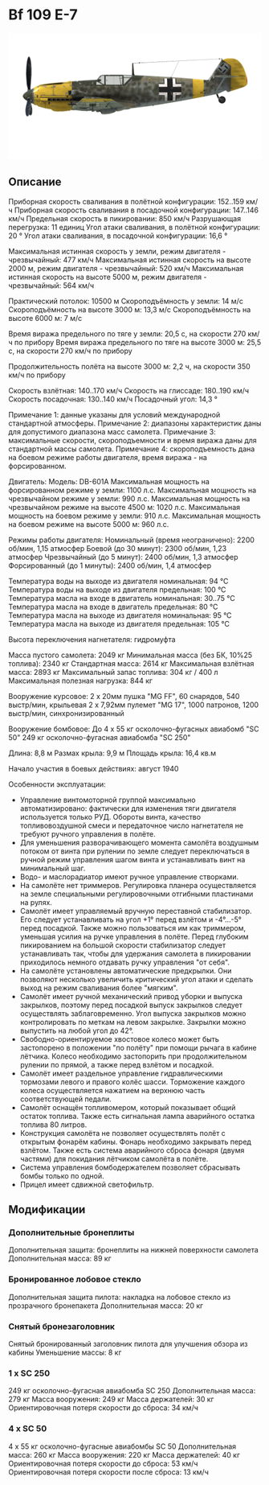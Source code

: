 # Bf 109 E-7

![bf109e7](../images/bf109e7.png)

## Описание

Приборная скорость сваливания в полётной конфигурации: 152..159 км/ч
Приборная скорость сваливания в посадочной конфигурации: 147..146 км/ч
Предельная скорость в пикировании: 850 км/ч
Разрушающая перегрузка: 11 единиц
Угол атаки сваливания, в полётной конфигурации: 20 °
Угол атаки сваливания, в посадочной конфигурации: 16,6 °

Максимальная истинная скорость у земли, режим двигателя - чрезвычайный: 477 км/ч
Максимальная истинная скорость на высоте 2000 м, режим двигателя - чрезвычайный: 520 км/ч
Максимальная истинная скорость на высоте 5000 м, режим двигателя - чрезвычайный: 564 км/ч

Практический потолок: 10500 м
Скороподъёмность у земли: 14 м/с
Скороподъёмность на высоте 3000 м: 13,3 м/с
Скороподъёмность на высоте 6000 м: 7 м/с

Время виража предельного по тяге у земли: 20,5 с, на скорости 270 км/ч по прибору
Время виража предельного по тяге на высоте 3000 м: 25,5 с, на скорости 270 км/ч по прибору

Продолжительность полёта на высоте 3000 м: 2,2 ч, на скорости 350 км/ч по прибору

Скорость взлётная: 140..170 км/ч
Скорость на глиссаде: 180..190 км/ч
Скорость посадочная: 130..140 км/ч
Посадочный угол: 14,3 °

Примечание 1: данные указаны для условий международной стандартной атмосферы.
Примечание 2: диапазоны характеристик даны для допустимого диапазона масс самолета.
Примечание 3: максимальные скорости, скороподъемности и время виража даны для стандартной массы самолета.
Примечание 4: скороподъемность дана на боевом режиме работы двигателя, время виража - на форсированном.

Двигатель:
Модель: DB-601A
Максимальная мощность на форсированном режиме у земли: 1100 л.с.
Максимальная мощность на чрезвычайном режиме у земли: 990 л.с.
Максимальная мощность на чрезвычайном режиме на высоте 4500 м: 1020 л.с.
Максимальная мощность на боевом режиме у земли: 910 л.с.
Максимальная мощность на боевом режиме на высоте 5000 м: 960 л.с.

Режимы работы двигателя:
Номинальный (время неограничено): 2200 об/мин, 1,15 атмосфер
Боевой (до 30 минут): 2300 об/мин, 1,23 атмосфер
Чрезвычайный (до 5 минут): 2400 об/мин, 1,3 атмосфер
Форсированный (до 1 минуты): 2400 об/мин, 1,4 атмосфер

Температура воды на выходе из двигателя номинальная: 94 °С
Температура воды на выходе из двигателя предельная: 100 °С
Температура масла на входе в двигатель номинальная: 30..75 °С
Температура масла на входе в двигатель предельная: 80 °С
Температура масла на выходе из двигателя номинальная: 95 °С
Температура масла на выходе из двигателя предельная: 105 °С

Высота переключения нагнетателя: гидромуфта 

Масса пустого самолета: 2049 кг
Минимальная масса (без БК, 10%25 топлива): 2340 кг
Стандартная масса: 2614 кг
Максимальная взлётная масса: 2893 кг
Максимальный запас топлива: 304 кг / 400 л
Максимальная полезная нагрузка: 844 кг

Вооружение курсовое:
2 x 20мм пушка "MG FF", 60 снарядов, 540 выстр/мин, крыльевая
2 x 7,92мм пулемет "MG 17", 1000 патронов, 1200 выстр/мин, синхронизированный

Вооружение бомбовое:
До 4 x 55 кг осколочно-фугасных авиабомб "SC 50"
249 кг осколочно-фугасная авиабомба "SC 250"

Длина: 8,8 м
Размах крыла: 9,9 м
Площадь крыла: 16,4 кв.м

Начало участия в боевых действиях: август 1940

Особенности эксплуатации:
- Управление винтомоторной группой максимально автоматизировано: фактически для изменения тяги двигателя используется только РУД. Обороты винта, качество топливовоздушной смеси и передаточное число нагнетателя не требуют ручного управления в полёте.
- Для уменьшения разворачивающего момента самолёта воздушным потоком от винта при рулении по земле следует переключаться в ручной режим управления шагом винта и устанавливать винт на минимальный шаг.
- Водо- и маслорадиатор имеют ручное управление створками.
- На самолёте нет триммеров. Регулировка планера осуществляется на земле специальными регулировочными отгибными пластинами на рулях.
- Самолёт имеет управляемый вручную переставной стабилизатор. Его следует устанавливать на угол +1° перед взлётом и -4°...-5° перед посадкой. Также можно пользоваться им как триммером, уменьшая усилия на ручке управления в полёте. Перед глубоким пикированием на большой скорости стабилизатор следует устанавливать так, чтобы для удержания самолета в пикировании приходилось немного отдавать ручку управления "от себя".
- На самолёте установлены автоматические предкрылки. Они позволяют несколько увеличить критический угол атаки и сделать выход на режим сваливания более "мягким".
- Самолёт имеет ручной механический привод уборки и выпуска закрылков, поэтому перед посадкой выпуск закрылков следует осуществлять заблаговременно. Угол выпуска закрылков можно контролировать по меткам на левом закрылке. Закрылки можно выпустить на любой угол до 42°.
- Свободно-ориентируемое хвостовое колесо может быть застопорено в положении "по полёту" при помощи рычага в кабине лётчика. Колесо необходимо застопорить при продолжительном рулении по прямой, а также перед взлётом и посадкой.
- Самолёт имеет раздельное управление гидравлическими тормозами левого и правого колёс шасси. Торможение каждого колеса осуществляется нажатием на верхнюю часть соответствующей педали.
- Самолёт оснащён топливомером, который показывает общий остаток топлива. Также есть сигнальная лампа аварийного остатка топлива 80 литров.
- Конструкция самолёта не позволяет осуществлять полёт с открытым фонарём кабины. Фонарь необходимо закрывать перед взлётом. Также есть система аварийного сброса фонаря (двумя частями) для покидания лётчиком самолёта в полёте.
- Система управления бомбодержателем позволяет сбрасывать бомбы только по одной.
- Прицел имеет сдвижной светофильтр.

## Модификации


### Дополнительные бронеплиты

Дополнительная защита: бронеплиты на нижней поверхности самолета
Дополнительная масса: 89 кг


### Бронированное лобовое стекло

Дополнительная защита пилота: накладка на лобовое стекло из прозрачного бронепакета
Дополнительная масса: 20 кг


### Снятый бронезаголовник

Снятый бронированный заголовник пилота для улучшения обзора из кабины
Уменьшение массы: 8 кг


### 1 x SC 250

249 кг осколочно-фугасная авиабомба SC 250
Дополнительная масса: 279 кг
Масса вооружения: 249 кг
Масса держателей: 30 кг
Ориентировочная потеря скорости до сброса: 34 км/ч


### 4 x SC 50

4 x 55 кг осколочно-фугасные авиабомбы SC 50
Дополнительная масса: 260 кг
Масса вооружения: 220 кг
Масса держателей: 40 кг
Ориентировочная потеря скорости до сброса: 53 км/ч
Ориентировочная потеря скорости после сброса: 13 км/ч